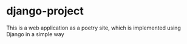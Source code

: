 # django-project
This is a web application as a poetry site, which is implemented using Django in a simple way

